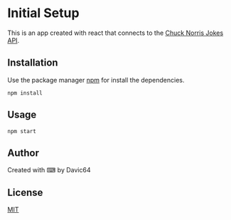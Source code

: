# Initial Setup

This is an app created with react that connects to the [Chuck Norris Jokes API](https://api.chucknorris.io/).

## Installation

Use the package manager [npm](https://www.npmjs.com/) for install the dependencies.

```
npm install
```

## Usage

```
npm start
```

## Author

Created with ⌨ by Davic64

## License

[MIT](https://choosealicense.com/licenses/mit/)
